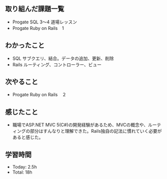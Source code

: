 ## 取り組んだ課題一覧
- Progate SQL 3〜4 道場レッスン
- Progate Ruby on Rails　1
## わかったこと
- SQL サブクエリ、結合。データの追加、更新、削除
- Rails ルーティング、コントローラー、ビュー
## 次やること
- Progate Ruby on Rails　２
## 感じたこと
- 職場でASP.NET MVC 5(C#)の開発経験があるため、MVCの概念や、ルーティングの部分はすんなりと理解できた。Rails独自の記法に慣れていく必要があると感じた。
## 学習時間
- Today: 2.5h
- Total: 18h
